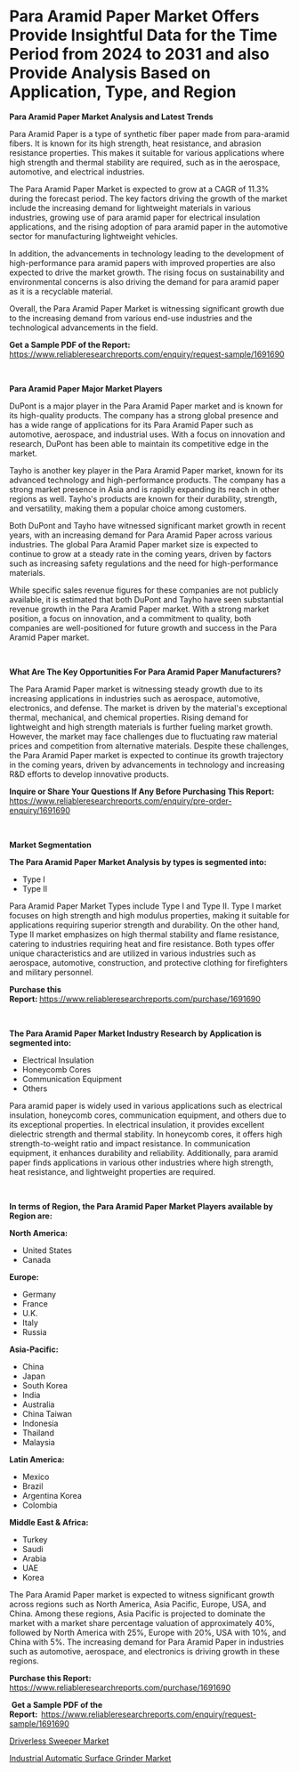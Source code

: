 <p><h1>Para Aramid Paper Market Offers Provide Insightful Data for the Time Period from 2024 to 2031 and also Provide Analysis Based on Application, Type, and Region</h1></p><p><strong>Para Aramid Paper Market Analysis and Latest Trends</strong></p>
<p><p>Para Aramid Paper is a type of synthetic fiber paper made from para-aramid fibers. It is known for its high strength, heat resistance, and abrasion resistance properties. This makes it suitable for various applications where high strength and thermal stability are required, such as in the aerospace, automotive, and electrical industries.</p><p>The Para Aramid Paper Market is expected to grow at a CAGR of 11.3% during the forecast period. The key factors driving the growth of the market include the increasing demand for lightweight materials in various industries, growing use of para aramid paper for electrical insulation applications, and the rising adoption of para aramid paper in the automotive sector for manufacturing lightweight vehicles.</p><p>In addition, the advancements in technology leading to the development of high-performance para aramid papers with improved properties are also expected to drive the market growth. The rising focus on sustainability and environmental concerns is also driving the demand for para aramid paper as it is a recyclable material.</p><p>Overall, the Para Aramid Paper Market is witnessing significant growth due to the increasing demand from various end-use industries and the technological advancements in the field.</p></p>
<p><strong>Get a Sample PDF of the Report:&nbsp;</strong> <a href="https://www.reliableresearchreports.com/enquiry/request-sample/1691690">https://www.reliableresearchreports.com/enquiry/request-sample/1691690</a></p>
<p>&nbsp;</p>
<p><strong>Para Aramid Paper Major Market Players</strong></p>
<p><p>DuPont is a major player in the Para Aramid Paper market and is known for its high-quality products. The company has a strong global presence and has a wide range of applications for its Para Aramid Paper such as automotive, aerospace, and industrial uses. With a focus on innovation and research, DuPont has been able to maintain its competitive edge in the market.</p><p>Tayho is another key player in the Para Aramid Paper market, known for its advanced technology and high-performance products. The company has a strong market presence in Asia and is rapidly expanding its reach in other regions as well. Tayho's products are known for their durability, strength, and versatility, making them a popular choice among customers.</p><p>Both DuPont and Tayho have witnessed significant market growth in recent years, with an increasing demand for Para Aramid Paper across various industries. The global Para Aramid Paper market size is expected to continue to grow at a steady rate in the coming years, driven by factors such as increasing safety regulations and the need for high-performance materials.</p><p>While specific sales revenue figures for these companies are not publicly available, it is estimated that both DuPont and Tayho have seen substantial revenue growth in the Para Aramid Paper market. With a strong market position, a focus on innovation, and a commitment to quality, both companies are well-positioned for future growth and success in the Para Aramid Paper market.</p></p>
<p>&nbsp;</p>
<p><strong>What Are The Key Opportunities For Para Aramid Paper Manufacturers?</strong></p>
<p><p>The Para Aramid Paper market is witnessing steady growth due to its increasing applications in industries such as aerospace, automotive, electronics, and defense. The market is driven by the material's exceptional thermal, mechanical, and chemical properties. Rising demand for lightweight and high strength materials is further fueling market growth. However, the market may face challenges due to fluctuating raw material prices and competition from alternative materials. Despite these challenges, the Para Aramid Paper market is expected to continue its growth trajectory in the coming years, driven by advancements in technology and increasing R&D efforts to develop innovative products.</p></p>
<p><strong>Inquire or Share Your Questions If Any Before Purchasing This Report:</strong> <a href="https://www.reliableresearchreports.com/enquiry/pre-order-enquiry/1691690">https://www.reliableresearchreports.com/enquiry/pre-order-enquiry/1691690</a></p>
<p>&nbsp;</p>
<p><strong>Market Segmentation</strong></p>
<p><strong>The Para Aramid Paper Market Analysis by types is segmented into:</strong></p>
<p><ul><li>Type I</li><li>Type II</li></ul></p>
<p><p>Para Aramid Paper Market Types include Type I and Type II. Type I market focuses on high strength and high modulus properties, making it suitable for applications requiring superior strength and durability. On the other hand, Type II market emphasizes on high thermal stability and flame resistance, catering to industries requiring heat and fire resistance. Both types offer unique characteristics and are utilized in various industries such as aerospace, automotive, construction, and protective clothing for firefighters and military personnel.</p></p>
<p><strong>Purchase this Report:&nbsp;</strong><a href="https://www.reliableresearchreports.com/purchase/1691690">https://www.reliableresearchreports.com/purchase/1691690</a></p>
<p>&nbsp;</p>
<p><strong>The Para Aramid Paper Market Industry Research by Application is segmented into:</strong></p>
<p><ul><li>Electrical Insulation</li><li>Honeycomb Cores</li><li>Communication Equipment</li><li>Others</li></ul></p>
<p><p>Para aramid paper is widely used in various applications such as electrical insulation, honeycomb cores, communication equipment, and others due to its exceptional properties. In electrical insulation, it provides excellent dielectric strength and thermal stability. In honeycomb cores, it offers high strength-to-weight ratio and impact resistance. In communication equipment, it enhances durability and reliability. Additionally, para aramid paper finds applications in various other industries where high strength, heat resistance, and lightweight properties are required.</p></p>
<p>&nbsp;</p>
<p><strong>In terms of Region, the Para Aramid Paper Market Players available by Region are:</strong></p>
<p>
    <p> <strong> North America: </strong>
        <ul>
            <li>United States</li>
            <li>Canada</li>
        </ul>
        </p> 
    <p> <strong> Europe: </strong>
        <ul>
            <li>Germany</li>
            <li>France</li>
            <li>U.K.</li>
            <li>Italy</li>
            <li>Russia</li>
        </ul>
        </p> 
    <p> <strong> Asia-Pacific: </strong>
        <ul>
            <li>China</li>
            <li>Japan</li>
            <li>South Korea</li>
            <li>India</li>
            <li>Australia</li>
            <li>China Taiwan</li>
            <li>Indonesia</li>
            <li>Thailand</li>
            <li>Malaysia</li>
        </ul>
        </p> 
    <p> <strong> Latin America: </strong>
        <ul>
            <li>Mexico</li>
            <li>Brazil</li>
            <li>Argentina Korea</li>
            <li>Colombia</li>
        </ul>
        </p> 
    <p> <strong> Middle East & Africa: </strong>
        <ul>
            <li>Turkey</li>
            <li>Saudi</li>
            <li>Arabia</li>
            <li>UAE</li>
            <li>Korea</li>
        </ul>
    </p>
    </p>
<p><p>The Para Aramid Paper market is expected to witness significant growth across regions such as North America, Asia Pacific, Europe, USA, and China. Among these regions, Asia Pacific is projected to dominate the market with a market share percentage valuation of approximately 40%, followed by North America with 25%, Europe with 20%, USA with 10%, and China with 5%. The increasing demand for Para Aramid Paper in industries such as automotive, aerospace, and electronics is driving growth in these regions.</p></p>
<p><strong>Purchase this Report: </strong><a href="https://www.reliableresearchreports.com/purchase/1691690">https://www.reliableresearchreports.com/purchase/1691690</a></p>
<p>&nbsp;<strong>Get a Sample PDF of the Report:&nbsp;&nbsp;</strong><a href="https://www.reliableresearchreports.com/enquiry/request-sample/1691690">https://www.reliableresearchreports.com/enquiry/request-sample/1691690</a></p>
<p><strong></strong></p>
<p><p><a href="https://issuu.com/reportprime-2/docs/driverless-sweeper-market-size-2030.pptx">Driverless Sweeper Market</a></p><p><a href="https://issuu.com/reportprime-2/docs/industrial-automatic-surface-grinder-market-size-2">Industrial Automatic Surface Grinder Market</a></p></p>